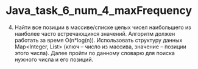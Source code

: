 # Java_task_6_num_4_maxFrequency

4. Найти все позиции в массиве/списке целых чисел наибольшего из наиболее часто встречающихся значений.
    Алгоритм должен работать за время O(n*log(n)).
    Использовать структуру данных Map<Integer, List<Integer>> (ключ – число из массива, значение – позиции этого числа).
    Далее пройти по данному словарю для поиска нужного числа и его позиций.
  

